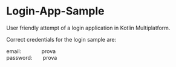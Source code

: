 # Login-App-Sample
User friendly attempt of a login application in Kotlin Multiplatform.

Correct credentials for the login sample are:

email:&emsp;&emsp;&emsp;&nbsp;&nbsp;&nbsp;prova<br>
password:&emsp;&emsp;prova
